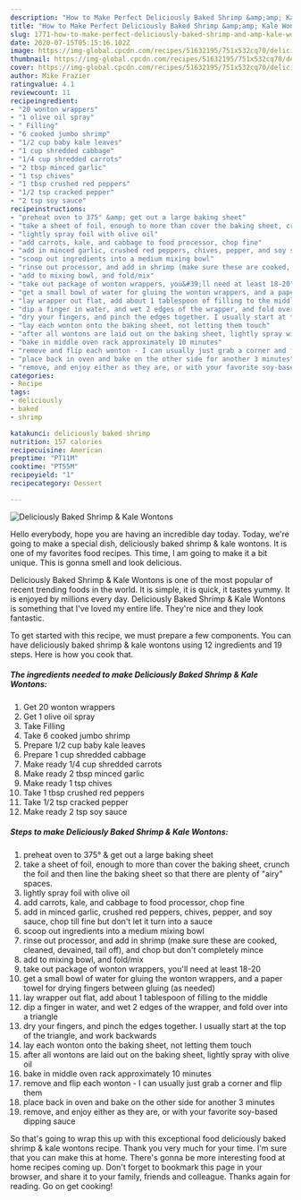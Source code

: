 ```yaml
---
description: "How to Make Perfect Deliciously Baked Shrimp &amp;amp; Kale Wontons"
title: "How to Make Perfect Deliciously Baked Shrimp &amp;amp; Kale Wontons"
slug: 1771-how-to-make-perfect-deliciously-baked-shrimp-and-amp-kale-wontons
date: 2020-07-15T05:15:16.102Z
image: https://img-global.cpcdn.com/recipes/51632195/751x532cq70/deliciously-baked-shrimp-kale-wontons-recipe-main-photo.jpg
thumbnail: https://img-global.cpcdn.com/recipes/51632195/751x532cq70/deliciously-baked-shrimp-kale-wontons-recipe-main-photo.jpg
cover: https://img-global.cpcdn.com/recipes/51632195/751x532cq70/deliciously-baked-shrimp-kale-wontons-recipe-main-photo.jpg
author: Mike Frazier
ratingvalue: 4.1
reviewcount: 11
recipeingredient:
- "20 wonton wrappers"
- "1 olive oil spray"
- " Filling"
- "6 cooked jumbo shrimp"
- "1/2 cup baby kale leaves"
- "1 cup shredded cabbage"
- "1/4 cup shredded carrots"
- "2 tbsp minced garlic"
- "1 tsp chives"
- "1 tbsp crushed red peppers"
- "1/2 tsp cracked pepper"
- "2 tsp soy sauce"
recipeinstructions:
- "preheat oven to 375° &amp; get out a large baking sheet"
- "take a sheet of foil, enough to more than cover the baking sheet, crunch the foil and then line the baking sheet so that there are plenty of &#34;airy&#34; spaces."
- "lightly spray foil with olive oil"
- "add carrots, kale, and cabbage to food processor, chop fine"
- "add in minced garlic, crushed red peppers, chives, pepper, and soy sauce, chop till fine but don&#39;t let it turn into a sauce"
- "scoop out ingredients into a medium mixing bowl"
- "rinse out processor, and add in shrimp (make sure these are cooked, cleaned, devained, tail off), and chop but don&#39;t completely mince"
- "add to mixing bowl, and fold/mix"
- "take out package of wonton wrappers, you&#39;ll need at least 18-20"
- "get a small bowl of water for gluing the wonton wrappers, and a paper towel for drying fingers between gluing (as needed)"
- "lay wrapper out flat, add about 1 tablespoon of filling to the middle"
- "dip a finger in water, and wet 2 edges of the wrapper, and fold over into a triangle"
- "dry your fingers, and pinch the edges together. I usually start at the top of the triangle, and work backwards"
- "lay each wonton onto the baking sheet, not letting them touch"
- "after all wontons are laid out on the baking sheet, lightly spray with olive oil"
- "bake in middle oven rack approximately 10 minutes"
- "remove and flip each wonton - I can usually just grab a corner and flip them"
- "place back in oven and bake on the other side for another 3 minutes"
- "remove, and enjoy either as they are, or with your favorite soy-based dipping sauce"
categories:
- Recipe
tags:
- deliciously
- baked
- shrimp

katakunci: deliciously baked shrimp 
nutrition: 157 calories
recipecuisine: American
preptime: "PT11M"
cooktime: "PT55M"
recipeyield: "1"
recipecategory: Dessert

---
```



![Deliciously Baked Shrimp &amp; Kale Wontons](https://img-global.cpcdn.com/recipes/51632195/751x532cq70/deliciously-baked-shrimp-kale-wontons-recipe-main-photo.jpg)

Hello everybody, hope you are having an incredible day today. Today, we're going to make a special dish, deliciously baked shrimp &amp; kale wontons. It is one of my favorites food recipes. This time, I am going to make it a bit unique. This is gonna smell and look delicious.

Deliciously Baked Shrimp &amp; Kale Wontons is one of the most popular of recent trending foods in the world. It is simple, it is quick, it tastes yummy. It is enjoyed by millions every day. Deliciously Baked Shrimp &amp; Kale Wontons is something that I've loved my entire life. They're nice and they look fantastic.




To get started with this recipe, we must prepare a few components. You can have deliciously baked shrimp &amp; kale wontons using 12 ingredients and 19 steps. Here is how you cook that.

<!--inarticleads1-->

##### The ingredients needed to make Deliciously Baked Shrimp &amp; Kale Wontons:

1. Get 20 wonton wrappers
1. Get 1 olive oil spray
1. Take  Filling
1. Take 6 cooked jumbo shrimp
1. Prepare 1/2 cup baby kale leaves
1. Prepare 1 cup shredded cabbage
1. Make ready 1/4 cup shredded carrots
1. Make ready 2 tbsp minced garlic
1. Make ready 1 tsp chives
1. Take 1 tbsp crushed red peppers
1. Take 1/2 tsp cracked pepper
1. Make ready 2 tsp soy sauce




<!--inarticleads2-->

##### Steps to make Deliciously Baked Shrimp &amp; Kale Wontons:

1. preheat oven to 375° &amp; get out a large baking sheet
1. take a sheet of foil, enough to more than cover the baking sheet, crunch the foil and then line the baking sheet so that there are plenty of &#34;airy&#34; spaces.
1. lightly spray foil with olive oil
1. add carrots, kale, and cabbage to food processor, chop fine
1. add in minced garlic, crushed red peppers, chives, pepper, and soy sauce, chop till fine but don&#39;t let it turn into a sauce
1. scoop out ingredients into a medium mixing bowl
1. rinse out processor, and add in shrimp (make sure these are cooked, cleaned, devained, tail off), and chop but don&#39;t completely mince
1. add to mixing bowl, and fold/mix
1. take out package of wonton wrappers, you&#39;ll need at least 18-20
1. get a small bowl of water for gluing the wonton wrappers, and a paper towel for drying fingers between gluing (as needed)
1. lay wrapper out flat, add about 1 tablespoon of filling to the middle
1. dip a finger in water, and wet 2 edges of the wrapper, and fold over into a triangle
1. dry your fingers, and pinch the edges together. I usually start at the top of the triangle, and work backwards
1. lay each wonton onto the baking sheet, not letting them touch
1. after all wontons are laid out on the baking sheet, lightly spray with olive oil
1. bake in middle oven rack approximately 10 minutes
1. remove and flip each wonton - I can usually just grab a corner and flip them
1. place back in oven and bake on the other side for another 3 minutes
1. remove, and enjoy either as they are, or with your favorite soy-based dipping sauce




So that's going to wrap this up with this exceptional food deliciously baked shrimp &amp; kale wontons recipe. Thank you very much for your time. I'm sure that you can make this at home. There's gonna be more interesting food at home recipes coming up. Don't forget to bookmark this page in your browser, and share it to your family, friends and colleague. Thanks again for reading. Go on get cooking!
